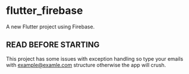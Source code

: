 # flutter_firebase

A new Flutter project using Firebase.

## READ BEFORE STARTING

This project has some issues with exception handling so type your emails with example@examle.com structure otherwise the app will crush.


